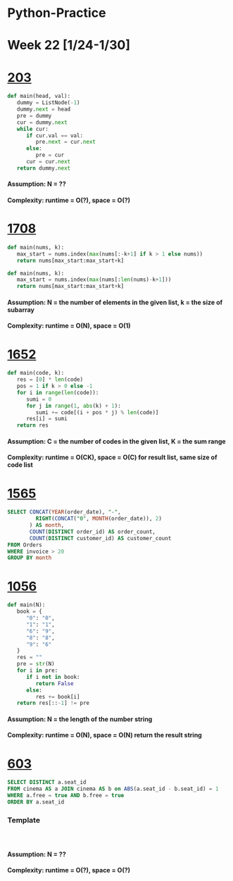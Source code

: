 # Python-Practice

# Week 22 [1/24-1/30]

# [203](https://leetcode.com/problems/remove-linked-list-elements/)
```python
def main(head, val):
   dummy = ListNode(-1)
   dummy.next = head
   pre = dummy
   cur = dummy.next
   while cur:
      if cur.val == val:
         pre.next = cur.next
      else:
         pre = cur
      cur = cur.next
   return dummy.next
```
#### Assumption: N = ??
#### Complexity: runtime = O(?), space = O(?)

# [1708](https://leetcode.com/problems/largest-subarray-length-k/)
```python
def main(nums, k):
   max_start = nums.index(max(nums[:-k+1] if k > 1 else nums))
   return nums[max_start:max_start+k]
```
```python
def main(nums, k):
   max_start = nums.index(max(nums[:len(nums)-k+1]))
   return nums[max_start:max_start+k]
```
#### Assumption: N = the number of elements in the given list, k = the size of subarray
#### Complexity: runtime = O(N), space = O(1)

# [1652](https://leetcode.com/problems/defuse-the-bomb/)
```python
def main(code, k):
   res = [0] * len(code)
   pos = 1 if k > 0 else -1
   for i in range(len(code)):
      sumi = 0
      for j in range(1, abs(k) + 1):
         sumi += code[(i + pos * j) % len(code)]
      res[i] = sumi
   return res
```
#### Assumption: C = the number of codes in the given list, K = the sum range 
#### Complexity: runtime = O(CK), space = O(C) for result list, same size of code list

# [1565](https://leetcode.com/problems/unique-orders-and-customers-per-month/submissions/)
```sql
SELECT CONCAT(YEAR(order_date), "-",
         RIGHT(CONCAT("0", MONTH(order_date)), 2)
       ) AS month,
       COUNT(DISTINCT order_id) AS order_count,
       COUNT(DISTINCT customer_id) AS customer_count
FROM Orders
WHERE invoice > 20
GROUP BY month
```

# [1056](https://leetcode.com/problems/confusing-number/)
```python
def main(N):
   book = {
      "0": "0",
      "1": "1",
      "6": "9",
      "8": "8",
      "9": "6"
   }
   res = ""
   pre = str(N)
   for i in pre:
      if i not in book:
         return False
      else:
         res += book[i]
   return res[::-1] != pre
```
#### Assumption: N = the length of the number string
#### Complexity: runtime = O(N), space = O(N) return the result string

# [603](https://leetcode.com/problems/consecutive-available-seats/)
```sql
SELECT DISTINCT a.seat_id
FROM cinema AS a JOIN cinema AS b on ABS(a.seat_id - b.seat_id) = 1
WHERE a.free = true AND b.free = true
ORDER BY a.seat_id
```

### Template
# []()
```python
```
#### Assumption: N = ??
#### Complexity: runtime = O(?), space = O(?)
